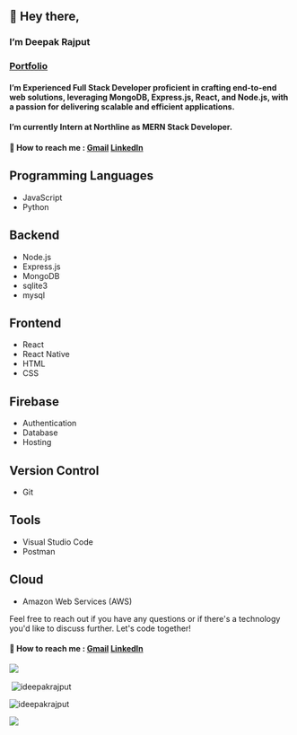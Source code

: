 ## 👋 Hey there,
### I’m **Deepak Rajput**
### [Portfolio](https://ideepakrajput.github.io)

#### I’m Experienced Full Stack Developer proficient in crafting end-to-end web solutions, leveraging MongoDB, Express.js, React, and Node.js, with a passion for delivering scalable and efficient applications.
#### I’m currently Intern at Northline as MERN Stack Developer.
#### 💌 How to reach me : [Gmail](mailto:contact.deepakrajput@gmail.com)  [LinkedIn](https://www.linkedin.com/in/ideepakrajput)

## Programming Languages
- JavaScript
- Python

## Backend
- Node.js
- Express.js
- MongoDB
- sqlite3
- mysql

## Frontend
- React
- React Native
- HTML
- CSS

## Firebase
- Authentication
- Database
- Hosting

## Version Control
- Git

## Tools
- Visual Studio Code
- Postman

## Cloud
- Amazon Web Services (AWS)

Feel free to reach out if you have any questions or if there's a technology you'd like to discuss further. Let's code together!
#### 💌 How to reach me : [Gmail](mailto:contact.deepakrajput@gmail.com)  [LinkedIn](https://www.linkedin.com/in/ideepakrajput)

![](https://media2.giphy.com/media/qgQUggAC3Pfv687qPC/giphy.gif?cid=ecf05e47bchqpe4akujlphu1jd2ll22t8x3eo4h0a4vm6jba&rid=giphy.gif&ct=g)


<p><img align="left" src="https://github-readme-stats.vercel.app/api/top-langs?username=ideepakrajput&show_icons=true&locale=en&layout=compact" alt="" /></p>

<p>&nbsp;<img align="center" src="https://github-readme-stats.vercel.app/api?username=ideepakrajput&show_icons=true&locale=en" alt="ideepakrajput" /></p>

<p><img align="center" src="https://github-readme-streak-stats.herokuapp.com/?user=ideepakrajput" alt="ideepakrajput" /></p>

![](https://komarev.com/ghpvc/?username=ideepakrajput&color=blueviolet)
